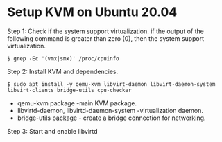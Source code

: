 # Setup KVM on Ubuntu 20.04

Step 1:  Check if the system support virtualization. if the output of the following command is greater than zero (0), then the system support virtualization.

`$ grep -Ec '(vmx|smx)' /proc/cpuinfo `

Step 2: Install KVM and dependencies.

 `$ sudo apt install -y qemu-kvm libvirt-daemon libvirt-daemon-system libvirt-clients bridge-utils cpu-checker`
 
* qemu-kvm package -main KVM package.
* libvirtd-daemon, libvirtd-daemon-system -virtualization daemon.
* bridge-utils package - create a bridge connection for networking.

Step 3: Start and enable libvirtd


  







